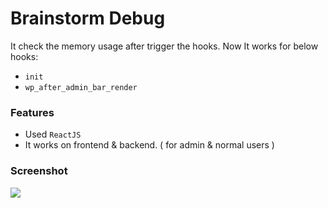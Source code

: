 # Brainstorm Debug
It check the memory usage after trigger the hooks. Now It works for below hooks:
- `init`
- `wp_after_admin_bar_render`

### Features
- Used `ReactJS`
- It works on frontend & backend. ( for admin & normal users )

### Screenshot
<img src="http://bsf.io/w04de" />
